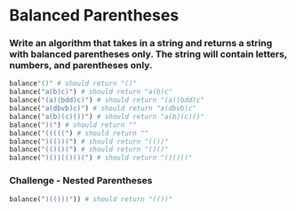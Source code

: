 # Balanced Parentheses

### Write an algorithm that takes in a string and returns a string with balanced parentheses only. The string will contain letters, numbers, and parentheses only.

```python
balance"()" # should return "()"
balance("a(b)c)") # should return "a(b)c"
balance("(a)(bdd)c)") # should return "(a)(bdd)c"
balance("a(dbvb)c)") # should return "a(dbvb)c"
balance("a(b)(c)())") # should return "a(b)(c)()"
balance(")(") # should return ""
balance("(((((") # should return ""
balance(")(())(") # should return "(())"
balance("(()()(") # should return "()()"
balance(")())(()()(") # should return "()()()"
```

### Challenge - Nested Parentheses
```python
balance(")(())(")) # should return "(())"
```
